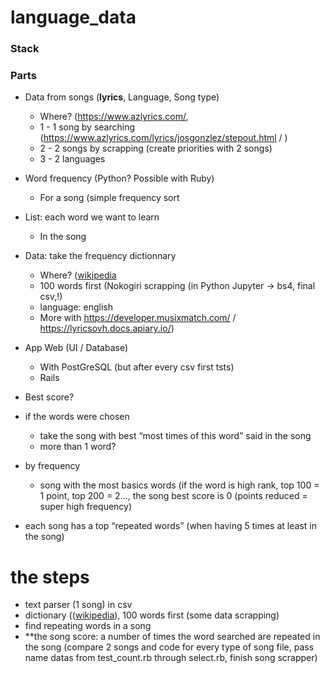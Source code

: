 ﻿# language_data

### Stack


### Parts
- Data from songs (**lyrics**, Language, Song type)
  - Where? (https://www.azlyrics.com/,
  - 1 - 1 song by searching (https://www.azlyrics.com/lyrics/josgonzlez/stepout.html / )
  - 2 - 2 songs by scrapping (create priorities with 2 songs)
  - 3 - 2 languages
- Word frequency (Python? Possible with Ruby)
  - For a song (simple frequency sort
- List: each word we want to learn
  - In the song

- Data: take the frequency dictionnary
  - Where? ([wikipedia](https://en.wiktionary.org/wiki/Wiktionary:Frequency_lists)
  - 100 words first (Nokogiri scrapping (in Python Jupyter → bs4, final csv,!)
  - language: english
  - More with https://developer.musixmatch.com/ / https://lyricsovh.docs.apiary.io/)
- App Web (UI / Database)
  - With PostGreSQL (but after every csv first tsts)
  - Rails

- Best score?
 - if the words were chosen
	- take the song with best “most times of this word” said in the song
	- more than 1 word?
 - by frequency
	- song with the most basics words (if the word is high rank, top 100 = 1 point, top 200 = 2…, the song best score is 0 (points reduced = super high frequency)
 - each song has a top “repeated words” (when having 5 times at least in the song)


# the steps
- text parser (1 song) in csv
- dictionary (([wikipedia](https://en.wiktionary.org/wiki/Wiktionary:Frequency_lists)), 100 words first (some data scrapping)
- find repeating words in a song
- **the song score: a number of times the word searched are repeated in the song
(compare 2 songs and code for every type of song file, pass name datas from test_count.rb through select.rb, finish song scrapper)
